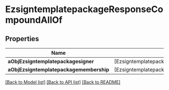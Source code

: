 # EzsigntemplatepackageResponseCompoundAllOf

## Properties
Name | Type | Description | Notes
------------ | ------------- | ------------- | -------------
**aObjEzsigntemplatepackagesigner** | [EzsigntemplatepackagesignerResponseCompound] |  | 
**aObjEzsigntemplatepackagemembership** | [EzsigntemplatepackagemembershipResponseCompound] |  | 

[[Back to Model list]](../README.md#documentation-for-models) [[Back to API list]](../README.md#documentation-for-api-endpoints) [[Back to README]](../README.md)


